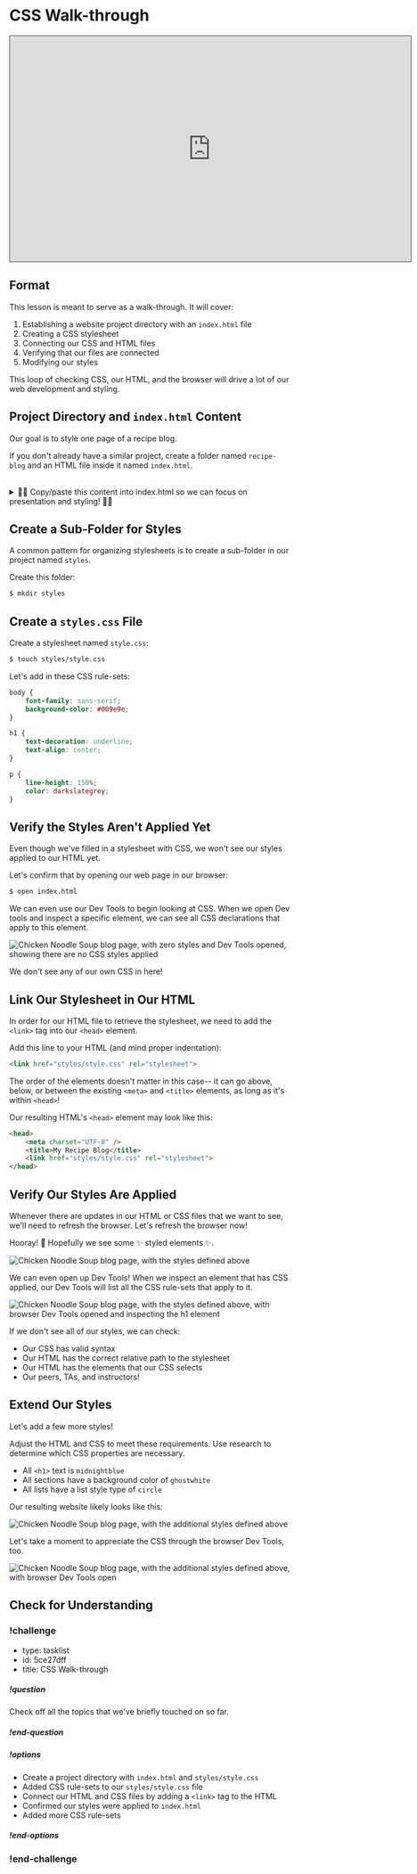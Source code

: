 # CSS Walk-through

<iframe src="https://adaacademy.hosted.panopto.com/Panopto/Pages/Embed.aspx?pid=4dfb9118-6cfc-4be5-a62c-ad2d004242f0&autoplay=false&offerviewer=true&showtitle=true&showbrand=false&start=0&interactivity=all" height="405" width="720" style="border: 1px solid #464646;" allowfullscreen allow="autoplay"></iframe>

## Format

This lesson is meant to serve as a walk-through. It will cover:

1. Establishing a website project directory with an `index.html` file
1. Creating a CSS stylesheet
1. Connecting our CSS and HTML files
1. Verifying that our files are connected
1. Modifying our styles

This loop of checking CSS, our HTML, and the browser will drive a lot of our web development and styling.

## Project Directory and `index.html` Content

Our goal is to style one page of a recipe blog.

If you don't already have a similar project, create a folder named `recipe-blog` and an HTML file inside it named `index.html`.

<br/>

<details style="max-width: 700px; margin: auto;">

<summary>
    🥣✨ Copy/paste this content into index.html so we can focus on presentation and styling! 🥣✨
</summary>


```html
<!DOCTYPE html>
<html>

<head>
    <meta charset="UTF-8" />
    <title>My Recipe Blog</title>
</head>

<body>
    <section>
        <h1>Chicken Noodle Soup</h1>
        <p>
            Chicken soup is a soup made from chicken, simmered in water, usually with various other ingredients. The classic chicken soup consists of a clear chicken broth, often with pieces of chicken or vegetables; common additions are pasta, noodles, dumplings, or grains such as rice and barley. Chicken soup has acquired the reputation of a folk remedy for colds and influenza, and in many countries is considered a comfort food.
        </p>
    </section>
    <section>
        <h2>Ingredients</h2>

        <ul>
            <li>4 cups chicken stock, homemade or store-bought 3/4 cup diced onion</li>
            <li>3/4 cup dice celery</li>
            <li>1 tablespoon minced garlic</li>
            <li>2 ounces dried egg noodles, cooked to al dente</li>
            <li>1/2 teaspoon finely chopped fresh tarragon leaves</li>
            <li>2 teaspoons finely chopped fresh parsley leaves</li>
            <li>Lemon halves, for serving</li>
        </ul>
    </section>
    <section>
        <h2>Directions</h2>

        <ol>
            <li>Bring stock to boil for 2 minutes in a large, non-reactive stockpot with lid on, over high heat</li>
            <li>Add onion, celery, and garlic</li>
            <li>Lower heat and simmer for 2 minutes</li>
            <li>Add noodles and cook 5 more minutes</li>
            <li>Remove from heat and add herbs and salt and pepper, to taste</li>
            <li>Serve with lemon halves and add squeeze of lemon juice if desired.</li>
        </ol>
    </section>
</body>

</html>
```

</details>

## Create a Sub-Folder for Styles

A common pattern for organizing stylesheets is to create a sub-folder in our project named `styles`.

Create this folder:

```bash
$ mkdir styles
```

## Create a `styles.css` File

Create a stylesheet named `style.css`:

```bash
$ touch styles/style.css
```

Let's add in these CSS rule-sets:

```css
body {
    font-family: sans-serif;
    background-color: #009e9e;
}

h1 {
    text-decoration: underline;
    text-align: center;
}

p {
    line-height: 150%;
    color: darkslategrey;
}
```

## Verify the Styles Aren't Applied Yet

Even though we've filled in a stylesheet with CSS, we won't see our styles applied to our HTML yet.

Let's confirm that by opening our web page in our browser:

```bash
$ open index.html
```

We can even use our Dev Tools to begin looking at CSS. When we open Dev tools and inspect a specific element, we can see all CSS declarations that apply to this element.

![Chicken Noodle Soup blog page, with zero styles and Dev Tools opened, showing there are no CSS styles applied](../assets/styles-and-presentation_css-walkthrough_unstyled-and-dev-tools.png)

We don't see any of our own CSS in here!

## Link Our Stylesheet in Our HTML

In order for our HTML file to retrieve the stylesheet, we need to add the `<link>` tag into our `<head>` element.

Add this line to your HTML (and mind proper indentation):

```html
<link href="styles/style.css" rel="stylesheet">
```

The order of the elements doesn't matter in this case-- it can go above, below, or between the existing `<meta>` and `<title>` elements, as long as it's within `<head>`!

Our resulting HTML's `<head>` element may look like this:

```html
<head>
    <meta charset="UTF-8" />
    <title>My Recipe Blog</title>
    <link href="styles/style.css" rel="stylesheet">
</head>
```

## Verify Our Styles Are Applied

Whenever there are updates in our HTML or CSS files that we want to see, we'll need to refresh the browser. Let's refresh the browser now!

Hooray! 🎉 Hopefully we see some ✨ styled elements ✨.

![Chicken Noodle Soup blog page, with the styles defined above](../assets/styles-and-presentation_css-walk-through_initial.png)

We can even open up Dev Tools! When we inspect an element that has CSS applied, our Dev Tools will list all the CSS rule-sets that apply to it.

![Chicken Noodle Soup blog page, with the styles defined above, with browser Dev Tools opened and inspecting the h1 element](../assets/styles-and-presentation_css-walk-through_initial-dev-tools.png)

If we don't see all of our styles, we can check:

- Our CSS has valid syntax
- Our HTML has the correct relative path to the stylesheet
- Our HTML has the elements that our CSS selects
- Our peers, TAs, and instructors!

## Extend Our Styles

Let's add a few more styles! 

Adjust the HTML and CSS to meet these requirements. Use research to determine which CSS properties are necessary.

- All `<h1>` text is `midnightblue`
- All sections have a background color of `ghostwhite`
- All lists have a list style type of `circle`

Our resulting website likely looks like this:

![Chicken Noodle Soup blog page, with the additional styles defined above](../assets/styles-and-presentation_css-walk-through_final.png)

Let's take a moment to appreciate the CSS through the browser Dev Tools, too.

![Chicken Noodle Soup blog page, with the additional styles defined above, with browser Dev Tools open](../assets/styles-and-presentation_css-walk-through_final-dev-tools.png)

## Check for Understanding

<!-- Question 1 -->
<!-- prettier-ignore-start -->
### !challenge
* type: tasklist
* id: 5ce27dff
* title: CSS Walk-through
##### !question

Check off all the topics that we've briefly touched on so far.

##### !end-question
##### !options

* Create a project directory with `index.html` and `styles/style.css`
* Added CSS rule-sets to our `styles/style.css` file
* Connect our HTML and CSS files by adding a `<link>` tag to the HTML
* Confirmed our styles were applied to `index.html`
* Added more CSS rule-sets

##### !end-options
### !end-challenge
<!-- prettier-ignore-end -->
